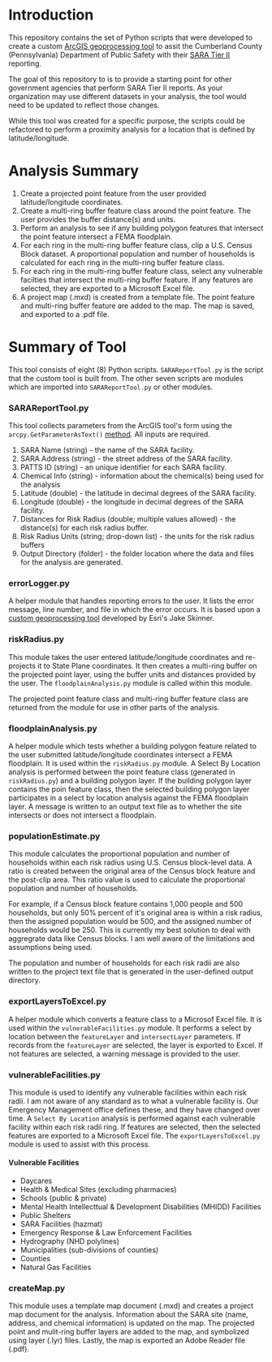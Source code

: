 # Introduction

This repository contains the set of Python scripts that were developed to create a custom [ArcGIS geoprocessing tool](https://desktop.arcgis.com/en/arcmap/10.5/analyze/main/geoprocessing-tools.htm) to assit the Cumberland County (Pennsylvania) Department of Public Safety with their [SARA Tier II](https://www.epa.gov/epcra/state-tier-ii-reporting-requirements-and-procedures) reporting.

The goal of this repository to is to provide a starting point for other government agencies that perform SARA Tier II reports.  As your organization may use different datasets in your analysis, the tool would need to be updated to reflect those changes.  

While this tool was created for a specific purpose, the scripts could be refactored to perform a proximity analysis for a location that is defined by latitude/longitude.

# Analysis Summary

1. Create a projected point feature from the user provided latitude/longitude coordinates.<br>
2. Create a multi-ring buffer feature class around the point feature.  The user provides the buffer distance(s) and units.<br>
3. Perform an analysis to see if any building polygon features that intersect the point feature intersect a FEMA floodplain.<br>
4. For each ring in the multi-ring buffer feature class, clip a U.S. Census Block dataset.  A proportional population and number of households is calculated for each ring in the multi-ring buffer feature class.<br>
5. For each ring in the multi-ring buffer feature class, select any vulnerable facilties that intersect the multi-ring buffer feature.  If any features are selected, they are exported to a Microsoft Excel file.<br>
6. A project map (.mxd) is created from a template file. The point feature and multi-ring buffer feature are added to the map.  The map is saved, and exported to a .pdf file.

# Summary of Tool

This tool consists of eight (8) Python scripts.  `SARAReportTool.py` is the script that the custom tool is built from.  The other seven scripts are modules which are imported into `SARAReportTool.py` or other modules.

### SARAReportTool.py

This tool collects parameters from the ArcGIS tool's form using the `arcpy.GetParameterAsText()` [method](http://pro.arcgis.com/en/pro-app/arcpy/functions/getparameterastext.htm).  All inputs are required.

1. SARA Name (string) - the name of the SARA facility.<br>
2. SARA Address (string) - the street address of the SARA facility.<br>
3. PATTS ID (string) - an unique identifier for each SARA facility.<br>
4. Chemical Info (string) - information about the chemical(s) being used for the analysis
5. Latitude (double) - the latitude in decimal degrees of the SARA facility.<br>
6. Longitude (double) - the longitude in decimal degrees of the SARA facility.<br>
7. Distances for Risk Radius (double; multiple values allowed) - the distance(s) for each risk radius buffer.<br>
8. Risk Radius Units (string; drop-down list) - the units for the risk radius buffers<br>
9. Output Directory (folder) - the folder location where the data and files for the analysis are generated.

### errorLogger.py

A helper module that handles reporting errors to the user.  It lists the error message, line number, and file in which the error occurs.  It is based upon a [custom geoprocessing tool](https://community.esri.com/docs/DOC-6496-download-arcgis-online-feature-service-or-arcgis-server-featuremap-service) developed by Esri's Jake Skinner.  

### riskRadius.py

This module takes the user entered latitude/longitude coordinates and re-projects it to State Plane coordinates.  It then creates a multi-ring buffer on the projected point layer, using the buffer units and distances provided by the user.  The `floodplainAnalysis.py` module is called within this module.  

The projected point feature class and multi-ring buffer feature class are returned from the module for use in other parts of the analysis.

### floodplainAnalysis.py

A helper module which tests whether a building polygon feature related to the user submitted latitude/longitude coordinates intersect a FEMA floodplain.  It is used within the `riskRadius.py` module.  A Select By Location analysis is performed between the point feature class (generated in `riskRadius.py`) and a building polygon layer.  If the building polygon layer contains the poin feature class, then the selected building polygon layer participates in a select by location analysis against the FEMA floodplain layer.  A message is written to an output text file as to whether the site intersects or does not intersect a floodplain.

### populationEstimate.py

This module calculates the proportional population and number of households within each risk radius using U.S. Census block-level data.  A ratio is created between the original area of the Census block feature and the post-clip area.  This ratio value is used to calculate the proportional population and number of households.

For example, if a Census block feature contains 1,000 people and 500 households, but only 50% percent of it's original area is within a risk radius, then the assigned population would be 500, and the assigned number of households would be 250.  This is currently my best solution to deal with aggregrate data like Census blocks.  I am well aware of the limitations and assumptions being used.

The population and number of households for each risk radii are also written to the project text file that is generated in the user-defined output directory.

### exportLayersToExcel.py

A helper module which converts a feature class to a Microsof Excel file.  It is used within the `vulnerableFacilities.py` module.  It performs a select by location between the `featureLayer` and `intersectLayer` parameters.  If records from the `featureLayer` are selected, the layer is exported to Excel.  If not features are selected, a warning message is provided to the user.

### vulnerableFacilities.py

This module is used to identify any vulnerable facilities within each risk radii.  I am not aware of any standard as to what a vulnerable facility is.  Our Emergency Management office defines these, and they have changed over time.  A `Select By Location` analysis is performed against each vulnerable facility within each risk radii ring.  If features are selected, then the selected features are exported to a Microsoft Excel file.  The `exportLayersToExcel.py` module is used to assist with this process.

#### Vulnerable Facilities
- Daycares
- Health & Medical Sites (excluding pharmacies)
- Schools (public & private)
- Mental Health Intellecttual & Development Disabilities (MHIDD) Facilities
- Public Shelters
- SARA Facilities (hazmat)
- Emergency Response & Law Enforcement Facilities
- Hydrography (NHD polylines)
- Municipalities (sub-divisions of counties)
- Counties
- Natural Gas Facilities

### createMap.py

This module uses a template map document (.mxd) and creates a project map document for the analysis.  Information about the SARA site (name, address, and chemical information) is updated on the map.  The projected point and mulit-ring buffer layers are added to the map, and symbolized using layer (.lyr) files.  Lastly, the map is exported an Adobe Reader file (.pdf).
